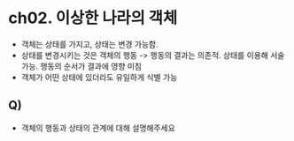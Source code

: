 # ch02. 이상한 나라의 객체
* 객체는 상태를 가지고, 상태는 변경 가능함. 
* 상태를 변경시키는 것은 객체의 행동 -> 행동의 결과는 의존적. 상태를 이용해 서술 가능. 행동의 순서가 결과에 영향 미침
* 객체가 어떤 상태에 있더라도 유일하게 식별 가능

## Q)
* 객체의 행동과 상태의 관계에 대해 설명해주세요